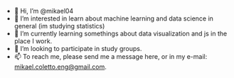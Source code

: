 - 👋 Hi, I’m @mikael04
- 👀 I’m interested in learn about machine learning and data science in general (im studying statistics)
- 🌱 I’m currently learning somethings about data visualization and js in the place I work.
- 💞️ I’m looking to participate in study groups. 
- 📫 To reach me, please send me a message here, or in my e-mail: mikael.coletto.eng@gmail.com.

<!---
mikael04/mikael04 is a ✨ special ✨ repository because its `README.md` (this file) appears on your GitHub profile.
You can click the Preview link to take a look at your changes.
--->

